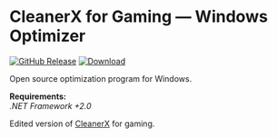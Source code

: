 # CleanerX for Gaming — Windows Optimizer

[![GitHub Release](https://img.shields.io/github/release/Muteo42/CleanerX-for-Gaming.svg)](https://github.com/Muteo42/CleanerX-for-Gaming/releases/latest) [![Download](https://img.shields.io/github/downloads/Muteo42/CleanerX-for-Gaming/total.svg)](https://github.com/Muteo42/CleanerX-for-Gaming/releases/latest)

Open source optimization program for Windows.

**Requirements:**<br />
*.NET Framework +2.0*
<br />

Edited version of [CleanerX](https://github.com/obirninja-lab/CleanerX) for gaming.
